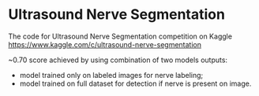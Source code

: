 # Ultrasound Nerve Segmentation

The code for Ultrasound Nerve Segmentation competition on Kaggle
https://www.kaggle.com/c/ultrasound-nerve-segmentation

~0.70 score achieved by using combination of two models outputs:

 - model trained only on labeled images for nerve labeling;  
 - model trained on full dataset for detection if nerve is present on image.  
 
